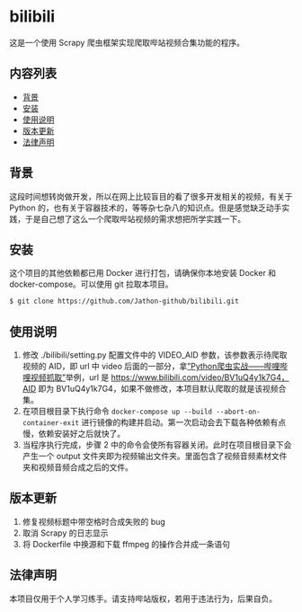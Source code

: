 # bilibili

这是一个使用 Scrapy 爬虫框架实现爬取哔站视频合集功能的程序。

## 内容列表

- [背景](#背景)
- [安装](#安装)
- [使用说明](#使用说明)
- [版本更新](#版本更新)
- [法律声明](#法律声明)

## 背景

这段时间想转岗做开发，所以在网上比较盲目的看了很多开发相关的视频，有关于 Python 的，也有关于容器技术的，等等杂七杂八的知识点。但是感觉缺乏动手实践，于是自己想了这么一个爬取哔站视频的需求想把所学实践一下。

## 安装

这个项目的其他依赖都已用 Docker 进行打包，请确保你本地安装 Docker 和 docker-compose。可以使用 git 拉取本项目。

```sh
$ git clone https://github.com/Jathon-github/bilibili.git
```

## 使用说明

1. 修改 ./bilibili/setting.py 配置文件中的 VIDEO_AID 参数，该参数表示待爬取视频的 AID，即 url 中 video 后面的一部分，拿[”Python爬虫实战——哔哩哔哩视频抓取”](https://www.bilibili.com/video/BV1uQ4y1k7G4)举例，url 是 https://www.bilibili.com/video/BV1uQ4y1k7G4，AID 即为 BV1uQ4y1k7G4，如果不做修改，本项目默认爬取的就是该视频合集。
2. 在项目根目录下执行命令 `docker-compose up --build --abort-on-container-exit` 进行镜像的构建并启动。第一次启动会去下载各种依赖有点慢，依赖安装好之后就快了。
3. 当程序执行完成，步骤 2 中的命令会使所有容器关闭。此时在项目根目录下会产生一个 output 文件夹即为视频输出文件夹。里面包含了视频音频素材文件夹和视频音频合成之后的文件。

## 版本更新

1. 修复视频标题中带空格时合成失败的 bug
1. 取消 Scrapy 的日志显示
1. 将 Dockerfile 中换源和下载 ffmpeg 的操作合并成一条语句

## 法律声明

本项目仅用于个人学习练手。请支持哔站版权，若用于违法行为，后果自负。

